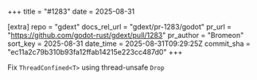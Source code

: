 +++
title = "#1283"
date = 2025-08-31

[extra]
repo = "gdext"
docs_rel_url = "gdext/pr-1283/godot"
pr_url = "https://github.com/godot-rust/gdext/pull/1283"
pr_author = "Bromeon"
sort_key = 2025-08-31
date_time = 2025-08-31T09:29:25Z
commit_sha = "ec11a2c79b310b93fa12ffab14215e223cc487d0"
+++

Fix `ThreadConfined<T>` using thread-unsafe `Drop`
